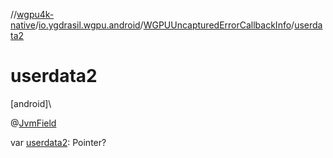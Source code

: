//[wgpu4k-native](../../../index.md)/[io.ygdrasil.wgpu.android](../index.md)/[WGPUUncapturedErrorCallbackInfo](index.md)/[userdata2](userdata2.md)

# userdata2

[android]\

@[JvmField](https://kotlinlang.org/api/core/kotlin-stdlib/kotlin.jvm/-jvm-field/index.html)

var [userdata2](userdata2.md): Pointer?